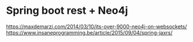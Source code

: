 # Spring boot rest + Neo4j

https://maxdemarzi.com/2014/03/10/its-over-9000-neo4j-on-websockets/
https://www.insaneprogramming.be/article/2015/09/04/spring-jaxrs/
 